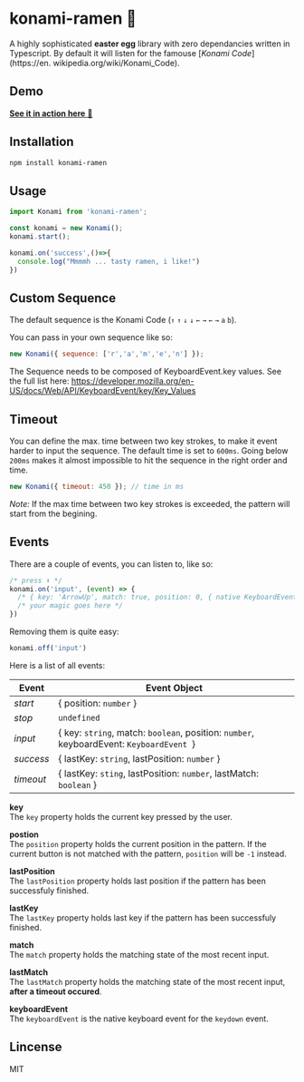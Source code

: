 # konami-ramen 🍜

A highly sophisticated **easter egg** library with zero dependancies written in Typescript. By default it will listen for the famouse [*Konami Code*](https://en.
wikipedia.org/wiki/Konami_Code).

## Demo
 [**See it in action here** 🍜 ][link-demo]

## Installation

```sh
npm install konami-ramen
```

## Usage

```js
import Konami from 'konami-ramen';

const konami = new Konami();
konami.start();

konami.on('success',()=>{
  console.log("Mmmmh ... tasty ramen, i like!")
})

```
## Custom Sequence

The default sequence is the Konami Code (`↑` `↑` `↓` `↓` `←` `→` `←` `→` `a` `b`).

You can pass in your own sequence like so:
```js
new Konami({ sequence: ['r','a','m','e','n'] });
```
The Sequence needs to be composed of KeyboardEvent.key values.
See the full list here:
https://developer.mozilla.org/en-US/docs/Web/API/KeyboardEvent/key/Key_Values

## Timeout
You can define the max. time between two key strokes, to make it event harder to input the sequence. The default time is set to `600ms`. Going below `200ms` makes it almost impossible to hit the sequence in the right order and time.
```js
new Konami({ timeout: 450 }); // time in ms
```
*Note:* If the max time between two key strokes is exceeded, the pattern will start from the begining.

## Events
There are a couple of events, you can listen to, like so:
```js
/* press ⬆️ */
konami.on('input', (event) => {
  /* { key: 'ArrowUp', match: true, position: 0, { native KeyboardEvent } } */
  /* your magic goes here */
})
```

Removing them is quite easy:
```js
konami.off('input')
```

Here is a list of all events:

| Event | Event Object                                                                            |
|-------|-----------------------------------------------------------------------------------------|
| *start*| { position: `number` }                                                                    |
| *stop*  | `undefined`                                                                               |
| *input* | { key: `string`, match: `boolean`, position: `number`, keyboardEvent: `KeyboardEvent `} |
| *success* | { lastKey: `string`, lastPosition: `number` }                                                                                        |
| *timeout* | { lastKey: `sting`, lastPosition: `number`, lastMatch: `boolean` }                                                                                         |

**key** \
The `key` property holds the current key pressed by the user.

**postion** \
The `position` property holds the current position in the pattern. If the current button is not matched with the pattern, `position` will be `-1` instead.

**lastPosition** \
The `lastPosition` property holds last position if the pattern has been successfuly finished.

**lastKey** \
The `lastKey` property holds last key if the pattern has been successfuly finished.

**match** \
The `match` property holds the matching state of the most recent input.

**lastMatch** \
The `lastMatch` property holds the matching state of the most recent input, **after a timeout occured**.

**keyboardEvent** \
The `keyboardEvent` is the native keyboard event for the `keydown` event.

[link-demo]: https://

## Lincense
MIT